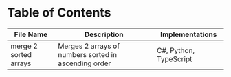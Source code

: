 # Table of Contents

| File Name             | Description                                          | Implementations        |
| --------------------- | ---------------------------------------------------- | ---------------------- |
| merge 2 sorted arrays | Merges 2 arrays of numbers sorted in ascending order | C#, Python, TypeScript |
